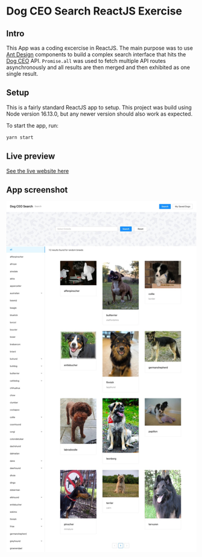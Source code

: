 # Dog CEO Search ReactJS Exercise

## Intro

This App was a coding excercise in ReactJS. The main purpose was to use [Ant Design](https://ant.design/) components to build a complex search interface that hits the [Dog CEO](https://dog.ceo/) API. `Promise.all` was used to fetch multiple API routes asynchronously and all results are then merged and then exhibited as one single result.

## Setup

This is a fairly standard ReactJS app to setup. This project was build using Node version 16.13.0, but any newer version should also work as expected.

To start the app, run:

```bash
yarn start
```

## Live preview

[See the live website here](https://richardandreas.github.io/Dog-CEO-Search/)

## App screenshot

![alt text](./src/images/screenshot.jpeg)
